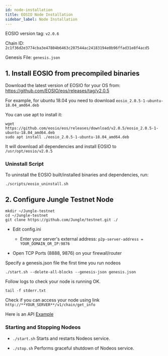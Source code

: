 ```yaml
---
id: node-installation
title: EOSIO Node Installation
sidebar_label: Node Installation
---
```


EOSIO version tag: `v2.0.6`

Chain ID: `2c1f36d2e3774cba3e47804b6463c207544ac24183194e0b96ffad31e8f4acd5`

Genesis File: `genesis.json`

## 1. Install EOSIO from precompiled binaries

Download the latest version of EOSIO for your OS from: https://github.com/EOSIO/eos/releases/tag/v2.0.5

For example, for ubuntu 18.04 you need to download `eosio_2.0.5-1-ubuntu-18.04_amd64.deb`

You can use apt to install it:

```
wget https://github.com/eosio/eos/releases/download/v2.0.5/eosio_2.0.5-1-ubuntu-18.04_amd64.deb
sudo apt install ./eosio_2.0.5-1-ubuntu-18.04_amd64.deb
```

It will download all dependencies and install EOSIO to `/usr/opt/eosio/v2.0.5`

### Uninstall Script

To uninstall the EOSIO built/installed binaries and dependencies, run:

```
./scripts/eosio_uninstall.sh
```

## 2. Configure Jungle Testnet Node

```
mkdir ~/Jungle-testnet
cd ~/Jungle-testnet
git clone https://github.com/Jungle/testnet.git ./
```

- Edit config.ini

    - Enter your server's external address: `p2p-server-address = YOUR_DOMAIN_OR_IP:9876`

- Open TCP Ports (8888, 9876) on your firewall/router

Specify a genesis.json file the first time you run nodeos

```
./start.sh --delete-all-blocks --genesis-json genesis.json
```
Follow logs to check your node is running OK.

```
tail -f stderr.txt
```

Check if you can access your node using link `http://**YOUR_SERVER**/v1/chain/get_info`

Here is an API [Example](https://latamlink.eosio.cr/v1/chain/get_info)

### Starting and Stopping Nodeos

- `./start.sh` Starts and restarts Nodeos service.

- `./stop.sh` Performs graceful shutdown of Nodeos service.
